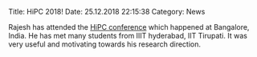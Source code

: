 Title: HiPC 2018!
Date: 25.12.2018 22:15:38
Category: News

Rajesh has attended the [HiPC conference](https://hipc.org/) which happened at Bangalore, India. He has met many students from IIIT hyderabad, IIT Tirupati. It was very useful and motivating towards his research direction.